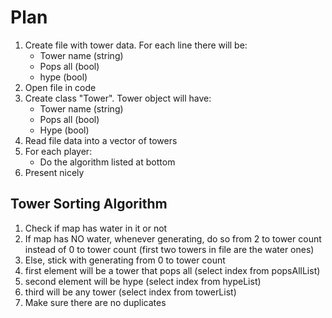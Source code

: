 # Plan
1. Create file with tower data. For each line there will be:
   - Tower name (string)
   - Pops all (bool)
   - hype (bool)
2. Open file in code
3. Create class "Tower". Tower object will have:
   - Tower name (string)
   - Pops all (bool)
   - Hype (bool)
4. Read file data into a vector of towers
5. For each player:
   - Do the algorithm listed at bottom
6. Present nicely


## Tower Sorting Algorithm
1. Check if map has water in it or not
2. If map has NO water, whenever generating, do so from 2 to tower count instead of 0 to tower count (first two towers in file are the water ones)
3. Else, stick with generating from 0 to tower count
4. first element will be a tower that pops all (select index from popsAllList)
5. second element will be hype (select index from hypeList)
6. third will be any tower (select index from towerList)
7. Make sure there are no duplicates
